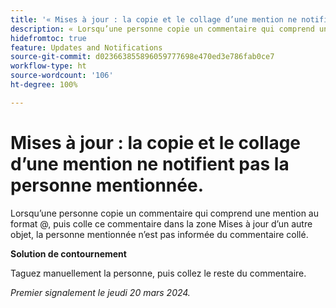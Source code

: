 ```yaml
---
title: '« Mises à jour : la copie et le collage d’une mention ne notifient pas la personne mentionnée. »'
description: « Lorsqu’une personne copie un commentaire qui comprend une mention au format @, puis colle ce commentaire dans la zone Mises à jour d’un autre objet, la personne mentionnée n’est pas informée du commentaire collé. »
hidefromtoc: true
feature: Updates and Notifications
source-git-commit: d023663855896059777698e470ed3e786fab0ce7
workflow-type: ht
source-wordcount: '106'
ht-degree: 100%

---
```



# Mises à jour : la copie et le collage d’une mention ne notifient pas la personne mentionnée.

Lorsqu’une personne copie un commentaire qui comprend une mention au format @, puis colle ce commentaire dans la zone Mises à jour d’un autre objet, la personne mentionnée n’est pas informée du commentaire collé.

**Solution de contournement**

Taguez manuellement la personne, puis collez le reste du commentaire.

_Premier signalement le jeudi 20 mars 2024._
